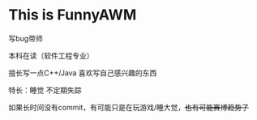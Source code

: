 # This is FunnyAWM

写bug带师

本科在读（软件工程专业）

擅长写一点C++/Java 喜欢写自己感兴趣的东西

特长：睡觉 不定期失踪

如果长时间没有commit，有可能只是在玩游戏/睡大觉，~~也有可能赛博趋势了~~
